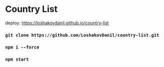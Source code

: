 # Country List

deploy: https://loshakovdanil.github.io/country-list

### `git clone https://github.com/LoshakovDanil/country-list.git`

### `npm i --force`

### `npm start`
